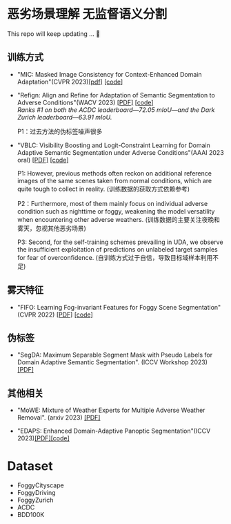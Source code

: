 # 恶劣场景理解 无监督语义分割

This repo will keep updating ... 🤗

## 训练方式




* "MIC: Masked Image Consistency for Context-Enhanced Domain Adaptation"(CVPR 2023)[[pdf]](https://arxiv.org/pdf/2212.01322.pdf) [[code]](https://github.com/lhoyer/MIC)

* "Refign: Align and Refine for Adaptation of Semantic Segmentation to Adverse Conditions"(WACV 2023) [[PDF]](https://arxiv.org/pdf/2207.06825.pdf) [[code]](https://github.com/brdav/refign)  
    *Ranks #1 on both the ACDC leaderboard—72.05 mIoU—and the Dark Zurich leaderboard—63.91 mIoU.*

     P1：过去方法的伪标签噪声很多 

* "VBLC: Visibility Boosting and Logit-Constraint Learning for Domain Adaptive Semantic Segmentation under Adverse Conditions"(AAAI 2023 oral) [[PDF]](https://arxiv.org/abs/2211.12256) [[code]](https://github.com/BIT-DA/VBLC)
     
     P1: However, previous methods often reckon on additional reference images of the same scenes taken from normal conditions, which are quite tough to collect in reality. (训练数据的获取方式依赖参考)
     
     P2：Furthermore, most of them mainly focus on individual adverse condition such as nighttime or foggy, weakening the model versatility when encountering other adverse weathers. (训练数据的主要关注夜晚和雾天，忽视其他恶劣场景)
     
     P3: Second, for the self-training schemes prevailing in UDA, we observe the insufficient exploitation of predictions on unlabeled target samples for fear of overconfidence. (自训练方式过于自信，导致目标域样本利用不足)

## 雾天特征
* "FIFO: Learning Fog-invariant Features for Foggy Scene Segmentation"(CVPR 2022) [[PDF]](https://arxiv.org/pdf/2204.01587.pdf) [[code]](https://github.com/sohyun-l/fifo)


## 伪标签

* "SegDA: Maximum Separable Segment Mask with Pseudo Labels for Domain Adaptive Semantic Segmentation". (ICCV Workshop 2023) [[PDF]](https://arxiv.org/pdf/2308.05851) 
  


## 其他相关
  
* "MoWE: Mixture of Weather Experts for Multiple Adverse Weather Removal". (arxiv 2023) [[PDF]](https://arxiv.org/pdf/2303.13739.pdf)

* "EDAPS: Enhanced Domain-Adaptive Panoptic Segmentation"(ICCV 2023)[[PDF]](https://arxiv.org/pdf/2304.14291.pdf)[[code]](https://github.com/susaha/edaps)
  






# Dataset

* FoggyCityscape
* FoggyDriving
* FoggyZurich
* ACDC
* BDD100K
